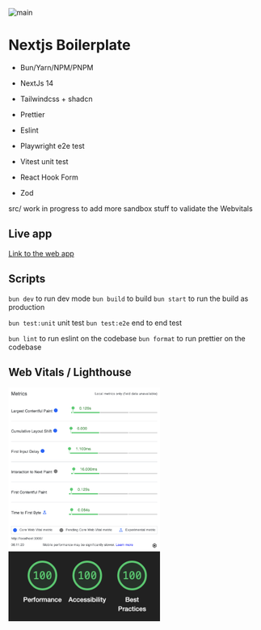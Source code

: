 ![main](https://github.com/JoaoPauloCMarra/Nextjs-Boilerplate/actions/workflows/main.yml/badge.svg)

# Nextjs Boilerplate

- Bun/Yarn/NPM/PNPM

- NextJs 14
- Tailwindcss + shadcn

- Prettier
- Eslint

- Playwright e2e test
- Vitest unit test

- React Hook Form
- Zod

src/ work in progress to add more sandbox stuff to validate the Webvitals

## Live app

[Link to the web app](https://joaopaulocmarra-ssr.vercel.app/)

## Scripts

`bun dev` to run dev mode
`bun build` to build
`bun start` to run the build as production

`bun test:unit` unit test
`bun test:e2e` end to end test

`bun lint` to run eslint on the codebase
`bun format` to run prettier on the codebase

## Web Vitals / Lighthouse

<img src="./web-vitals-screenshot.png" alt="Web Vitals" width="300" />
<img src="./lighthouse-screenshot.png" alt="Lighthouse" width="300" />
